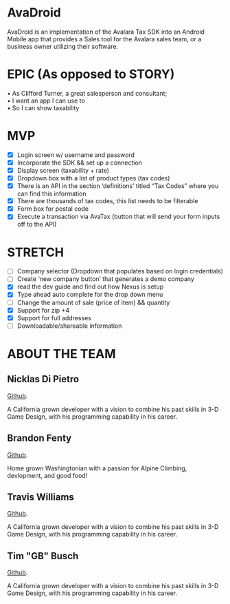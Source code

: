 # AvaDroid

AvaDroid is an implementation of the Avalara Tax SDK into an Android Mobile app that provides a Sales tool for the Avalara sales team, or a business owner utilizing their software.

  # EPIC (As opposed to STORY)
  •    As Clifford Turner, a great salesperson and consultant;  
  •    I want an app I can use to  
  •    So I can show taxability 

   # MVP
  - [x]  Login screen w/ username and password  
  - [x] Incorporate the SDK && set up a connection  
  - [x] Display screen (taxability + rate)  
  - [x] Dropdown box with a list of product types (tax codes)   
  - [x] There is an API in the section ‘definitions’ titled “Tax Codes” where you can find this information  
  - [x] There are thousands of tax codes, this list needs to be filterable   
  - [x] Form box for postal code  
  - [x] Execute a transaction via AvaTax (button that will send your form inputs off to the API)    

  # STRETCH
  - [ ]  Company selector (Dropdown that populates based on login credentials)  
  - [ ]  Create ‘new company button’ that generates a demo company  
  - [x]  read the dev guide and find out how Nexus is setup  
  - [x]  Type ahead auto complete for the drop down menu  
  - [ ]  Change the amount of sale (price of item) && quantity  
  - [x]  Support for zip +4  
  - [x]  Support for full addresses  
  - [ ]  Downloadable/shareable information  
  
  # ABOUT THE TEAM
  
  ## Nicklas Di Pietro
  <p><a href="https://github.com/Seiyaroo">Github</a>.</p>
  A California grown developer with a vision to combine his past skills in 3-D Game Design, with his programming capability in his career.
  
   ## Brandon Fenty
  <p><a href="https://github.com/brandon-fenty">Github</a>.</p>
  Home grown Washingtonian with a passion for Alpine Climbing, devlopment, and good food! 
  
   ## Travis Williams
  <p><a href="https://github.com/thetravisw">Github</a>.</p>
  A California grown developer with a vision to combine his past skills in 3-D Game Design, with his programming capability in his career.
  
   ## Tim "GB" Busch
  <p><a href="https://github.com/GoldBeardSea">Github</a>.</p>
  A California grown developer with a vision to combine his past skills in 3-D Game Design, with his programming capability in his career.
  
  
